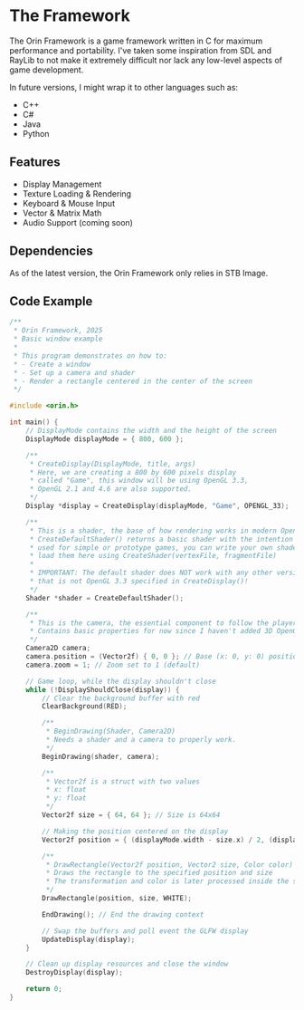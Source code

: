 # The Framework
The Orin Framework is a game framework written in C for maximum performance and portability.
I've taken some inspiration from SDL and RayLib to not make it extremely difficult nor lack
any low-level aspects of game development.

In future versions, I might wrap it to other languages such as:
- C++
- C#
- Java
- Python

## Features
- Display Management
- Texture Loading & Rendering
- Keyboard & Mouse Input
- Vector & Matrix Math
- Audio Support (coming soon)

## Dependencies
As of the latest version, the Orin Framework only relies in STB Image.

## Code Example
```c
/**
 * Orin Framework, 2025
 * Basic window example
 *
 * This program demonstrates on how to:
 * - Create a window
 * - Set up a camera and shader
 * - Render a rectangle centered in the center of the screen
 */

#include <orin.h>

int main() {
    // DisplayMode contains the width and the height of the screen
    DisplayMode displayMode = { 800, 600 };

    /**
     * CreateDisplay(DisplayMode, title, args)
     * Here, we are creating a 800 by 600 pixels display
     * called "Game", this window will be using OpenGL 3.3,
     * OpenGL 2.1 and 4.6 are also supported.
     */
    Display *display = CreateDisplay(displayMode, "Game", OPENGL_33);

    /**
     * This is a shader, the base of how rendering works in modern OpenGL
     * CreateDefaultShader() returns a basic shader with the intention of being
     * used for simple or prototype games, you can write your own shaders and
     * load them here using CreateShader(vertexFile, fragmentFile)
     *
     * IMPORTANT: The default shader does NOT work with any other version
     * that is not OpenGL 3.3 specified in CreateDisplay()!
     */
    Shader *shader = CreateDefaultShader();

    /**
     * This is the camera, the essential component to follow the player and etc.
     * Contains basic properties for now since I haven't added 3D OpenGL yet.
     */
    Camera2D camera;
    camera.position = (Vector2f) { 0, 0 }; // Base (x: 0, y: 0) position
    camera.zoom = 1; // Zoom set to 1 (default)

    // Game loop, while the display shouldn't close
    while (!DisplayShouldClose(display)) {
        // Clear the background buffer with red
        ClearBackground(RED);

        /**
         * BeginDrawing(Shader, Camera2D)
         * Needs a shader and a camera to properly work.
         */
        BeginDrawing(shader, camera);

        /**
         * Vector2f is a struct with two values
         * x: float
         * y: float
         */
        Vector2f size = { 64, 64 }; // Size is 64x64

        // Making the position centered on the display
        Vector2f position = { (displayMode.width - size.x) / 2, (displayMode.height - size.y) / 2 };

        /**
         * DrawRectangle(Vector2f position, Vector2 size, Color color)
         * Draws the rectangle to the specified position and size
         * The transformation and color is later processed inside the shaders
         */
        DrawRectangle(position, size, WHITE);

        EndDrawing(); // End the drawing context

        // Swap the buffers and poll event the GLFW display
        UpdateDisplay(display);
    }

    // Clean up display resources and close the window
    DestroyDisplay(display);

    return 0;
}
```
